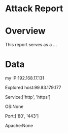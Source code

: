 
Attack Report
=============

# Overview


This report serves as a ...
# Data


my IP:192.168.17.131

Explored host:99.83.179.177

Service:['http', 'https']

OS:None

Port:['80', '443']

Apache:None